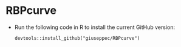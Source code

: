 RBPcurve
========

* Run the following code in R to install the current GitHub version:

  ```
  devtools::install_github("giuseppec/RBPcurve")
  ```